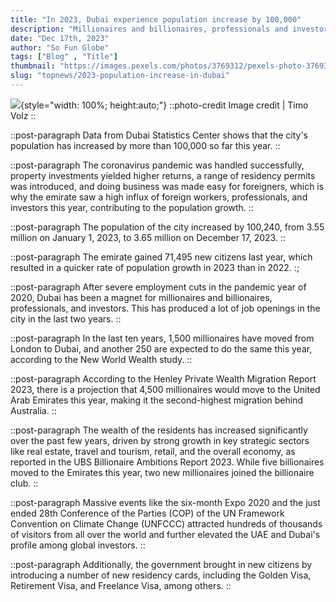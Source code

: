 ```yaml
---
title: "In 2023, Dubai experience population increase by 100,000"
description: "Millionaires and billionaires, professionals and investors have been attracted to the city in recent years, creating a lot of jobs."
date: "Dec 17th, 2023"
author: "So Fun Globe"
tags: ["Blog" , "Title"]
thumbnail: "https://images.pexels.com/photos/3769312/pexels-photo-3769312.jpeg?auto=compress&cs=tinysrgb&w=1200"
slug: "topnews/2023-population-increase-in-dubai"
---
```

<!-- section -->
![](https://images.pexels.com/photos/3769312/pexels-photo-3769312.jpeg?auto=compress&cs=tinysrgb&w=1200){style="width: 100%; height:auto;"}
::photo-credit
Image credit | Timo Volz
::

::post-paragraph
Data from Dubai Statistics Center shows that the city's population has increased by more than 100,000 so far this year.
::

::post-paragraph
The coronavirus pandemic was handled successfully, property investments yielded higher returns, a range of residency permits was introduced, and doing business was made easy for foreigners, which is why the emirate saw a high influx of foreign workers, professionals, and investors this year, contributing to the population growth.
::

::post-paragraph
The population of the city increased by 100,240, from 3.55 million on January 1, 2023, to 3.65 million on December 17, 2023.
::

::post-paragraph
The emirate gained 71,495 new citizens last year, which resulted in a quicker rate of population growth in 2023 than in 2022.
:;

::post-paragraph
After severe employment cuts in the pandemic year of 2020, Dubai has been a magnet for millionaires and billionaires, professionals, and investors. This has produced a lot of job openings in the city in the last two years.
::

::post-paragraph
In the last ten years, 1,500 millionaires have moved from London to Dubai, and another 250 are expected to do the same this year, according to the New World Wealth study.
::

::post-paragraph
According to the Henley Private Wealth Migration Report 2023, there is a projection that 4,500 millionaires would move to the United Arab Emirates this year, making it the second-highest migration behind Australia.
::

::post-paragraph
The wealth of the residents has increased significantly over the past few years, driven by strong growth in key strategic sectors like real estate, travel and tourism, retail, and the overall economy, as reported in the UBS Billionaire Ambitions Report 2023. While five billionaires moved to the Emirates this year, two new millionaires joined the billionaire club.
::

::post-paragraph
Massive events like the six-month Expo 2020 and the just ended 28th Conference of the Parties (COP) of the UN Framework Convention on Climate Change (UNFCCC) attracted hundreds of thousands of visitors from all over the world and further elevated the UAE and Dubai's profile among global investors.
::

::post-paragraph
Additionally, the government brought in new citizens by introducing a number of new residency cards, including the Golden Visa, Retirement Visa, and Freelance Visa, among others.
::